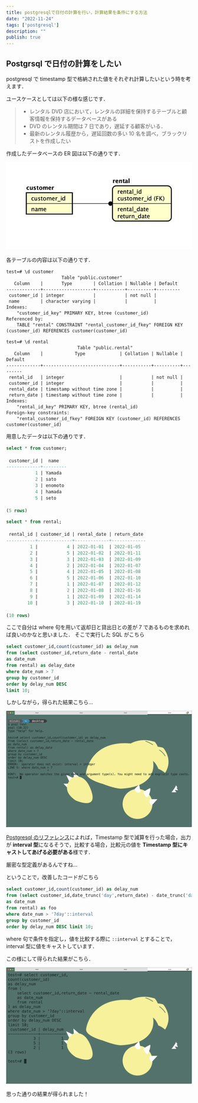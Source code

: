 ```yaml
---
title: postgresqlで日付の計算を行い，計算結果を条件にする方法
date: "2022-11-24"
tags: ['postgresql']
description: ""
publish: true
---
```


## Postgrsql で日付の計算をしたい

postgresql で timestamp 型で格納された値をそれぞれ計算したいという時を考えます．

ユースケースとしては以下の様な感じです．

> - レンタル DVD 店において，レンタルの詳細を保持するテーブルと顧客情報を保持するデータベースがある
> - DVD のレンタル期間は 7 日であり，遅延する顧客がいる．
> - 最新のレンタル履歴から，遅延回数の多い 10 名を調べ，ブラックリストを作成したい

作成したデータベースの ER 図は以下の通りです．

![ユースケースに対応したER図]('./../ER.png)

各テーブルの内容は以下の通りです．

```
test=# \d customer
                     Table "public.customer"
   Column    |       Type        | Collation | Nullable | Default
-------------+-------------------+-----------+----------+---------
 customer_id | integer           |           | not null |
 name        | character varying |           |          |
Indexes:
    "customer_id_key" PRIMARY KEY, btree (customer_id)
Referenced by:
    TABLE "rental" CONSTRAINT "rental_customer_id_fkey" FOREIGN KEY (customer_id) REFERENCES customer(customer_id)
```

```
test=# \d rental
                           Table "public.rental"
   Column    |            Type             | Collation | Nullable | Default
-------------+-----------------------------+-----------+----------+---------
 rental_id   | integer                     |           | not null |
 customer_id | integer                     |           |          |
 rental_date | timestamp without time zone |           |          |
 return_date | timestamp without time zone |           |          |
Indexes:
    "rental_id_key" PRIMARY KEY, btree (rental_id)
Foreign-key constraints:
    "rental_customer_id_fkey" FOREIGN KEY (customer_id) REFERENCES customer(customer_id)
```

用意したデータは以下の通りです．

```sql
select * from customer;

 customer_id |  name
-------------+---------
           1 | Yamada
           2 | sato
           3 | enomoto
           4 | hamada
           5 | seto

(5 rows)
```

```sql
select * from rental;

 rental_id | customer_id | rental_date | return_date
-----------+-------------+-------------+-------------
         1 |           4 | 2022-01-01  | 2022-01-05
         2 |           5 | 2022-01-02  | 2022-01-11
         3 |           3 | 2022-01-03  | 2022-01-09
         4 |           2 | 2022-01-04  | 2022-01-07
         5 |           4 | 2022-01-05  | 2022-01-08
         6 |           5 | 2022-01-06  | 2022-01-10
         7 |           1 | 2022-01-07  | 2022-01-12
         8 |           2 | 2022-01-08  | 2022-01-16
         9 |           1 | 2022-01-09  | 2022-01-14
        10 |           3 | 2022-01-10  | 2022-01-19

(10 rows)
```

ここで自分は where 句を用いて返却日と貸出日との差が 7 であるものを求めれば良いのかなと思いました．
そこで実行した SQL がこちら

```sql
select customer_id,count(customer_id) as delay_num
from (select customer_id,return_date - rental_date
as date_num
from rental) as delay_date
where date_num > 7
group by customer_id
order by delay_num DESC
limit 10;
```

しかしながら，得られた結果こちら...

![SQLを実行して得られた結果](./result.png)

[Postgresql のリファレンス](https://www.postgresql.jp/document/10/html/functions-datetime.html)によれば，Timestamp 型で減算を行った場合，出力が **interval 型**になるそうで，比較する場合，比較元の値を **Timestamp 型にキャストしてあげる必要がある**様です．

厳密な型定義があるんですね...

ということで，改善したコードがこちら

```sql
select customer_id,count(customer_id) as delay_num
from (select customer_id,date_trunc('day',return_date) - date_trunc('day',rental_date)
as date_num
from rental) as foo
where date_num > '7day'::interval
group by customer_id
order by delay_num DESC limit 10;
```

where 句で条件を指定し，値を比較する際に `::interval` とすることで，interval 型に値をキャストしています．

この様にして得られた結果がこちら．

![改善後のコードで得られた結果](./re_result.png)

思った通りの結果が得られました！
